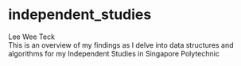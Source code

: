 # independent_studies

Lee Wee Teck <br />
This is an overview of my findings as I delve into data structures and algorithms for my Independent Studies in Singapore Polytechnic
